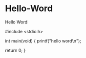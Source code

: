 # Hello-Word
Hello Word

#include <stdio.h>

int main(void)
{
  printf("hello word\n");
  
  return 0;
}
